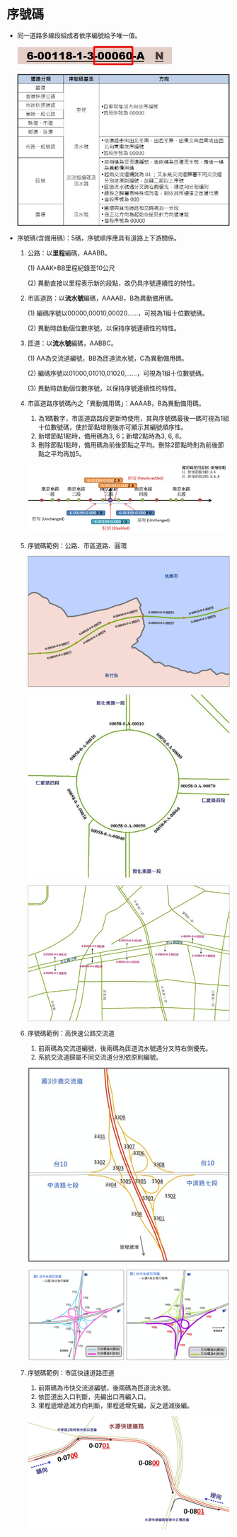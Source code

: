 # 序號碼

* 同一道路多線段組成者依序編號給予唯一值。

  ![Alt text](../.gitbook/assets/018.jpg)

  ![Alt text](../.gitbook/assets/017.jpg)

* 序號碼\(含備用碼\)：5碼，序號順序應具有道路上下游關係。
  1. 公路：以**里程**編碼，AAABB。

     \(1\) AAAK+BB里程紀錄至10公尺

     \(2\) 異動直接以里程表示新的段點，故仍具序號連續性的特性。

  2. 市區道路：以**流水號**編碼，AAAAB，B為異動備用碼。

     \(1\) 編碼序號以00000,00010,00020……，可視為1組十位數號碼。

     \(2\) 異動時啟動個位數序號，以保持序號連續性的特性。

  3. 匝道：以**流水號**編碼，AABBC。

     \(1\) AA為交流道編號，BB為匝道流水號，C為異動備用碼。

     \(2\) 編碼序號以01000,01010,01020,……，可視為1組十位數號碼。

     \(3\) 異動時啟動個位數序號，以保持序號連續性的特性。

  4. 市區道路序號碼內之「異動備用碼」：AAAAB，B為異動備用碼。

     1. 為1碼數字，市區道路路段更新時使用，其與序號碼最後一碼可視為1組十位數號碼，使於節點增刪後亦可顯示其編號順序性。
     2. 新增節點1點時，備用碼為3, 6；新增2點時為3, 6, 8。
     3. 刪除節點1點時，備用碼為前後節點之平均。刪除2節點時則為前後節點之平均再加5。

     ![Alt text](../.gitbook/assets/019.jpg)

  5. 序號碼範例：公路、市區道路、圓環

     ![Alt text](../.gitbook/assets/020.jpg)

     ![Alt text](../.gitbook/assets/021.jpg)

     ![Alt text](../.gitbook/assets/022.jpg)

  6. 序號碼範例：高快速公路交流道

     1. 前兩碼為交流道編號，後兩碼為匝道流水號遇分叉時右側優先。
     2. 系統交流道歸屬不同交流道分別依原則編號。

     ![Alt text](../.gitbook/assets/023.jpg)

     ![Alt text](../.gitbook/assets/024.jpg)

  7. 序號碼範例：市區快速道路匝道

     1. 前兩碼為市快交流道編號，後兩碼為匝道流水號。
     2. 依匝道出入口判斷，先編出口再編入口。
     3. 里程遞增遞減方向判斷，里程遞增先編，反之遞減後編。

     ![Alt text](../.gitbook/assets/026.jpg)

